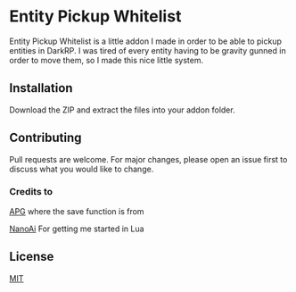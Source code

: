# Entity Pickup Whitelist

Entity Pickup Whitelist is a little addon I made in order to be able to pickup entities in DarkRP. I was tired of every entity having to be gravity gunned in order to move them, so I made this nice little system.

## Installation

Download the ZIP and extract the files into your addon folder.

## Contributing
Pull requests are welcome. For major changes, please open an issue first to discuss what you would like to change.

### Credits to

[APG](https://github.com/NanoAi/gm_apg) where the save function is from

[NanoAi](https://github.com/NanoAi) For getting me started in Lua


## License
[MIT](https://choosealicense.com/licenses/mit/)
